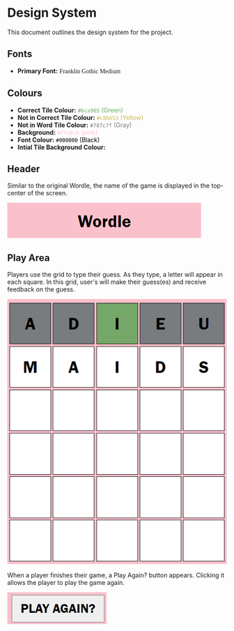 # Design System
This document outlines the design system for the project.

## Fonts
- **Primary Font:** <span style="font-family:Franklin Gothic Medium;">Franklin Gothic Medium</span>

## Colours
- **Correct Tile Colour:** <span style="color:#6ca965;"> `#6ca965` (Green)</span>
- **Not in Correct Tile Colour:** <span style="color:#c8b653;">`#c8b653` (Yellow)</span>
- **Not in Word Tile Colour:** <span style="color:#787c7f;">`#787c7f` (Gray)</span>
- **Background:** <span style="color:pink;"> `#ffc0cb` (pink)</span>
- **Font Colour:** <span style="color:black;">`#000000` (Black)</span>
- **Intial Tile Background Colour:** <span style="color:#ffffff;">`#ffffff` (White)</span>

## Header
Similar to the original Wordle, the name of the game is displayed in the top-center of the screen.

![header](imgs/header.png)

## Play Area
Players use the grid to type their guess. As they type, a letter will appear in each square.
In this grid, user's will make their guess(es) and receive feedback on the guess.

![play area](imgs/game-area-4.png)

When a player finishes their game, a Play Again? button appears. Clicking it allows the player to play the game again.

![play again button](imgs/play-again-button.png)
